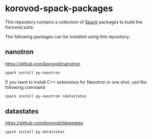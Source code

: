 # korovod-spack-packages

This repository contains a collection of [Spack](https://spack.io/) packages to
build the Korovod suite.

The following packages can be installed using this repository:

## nanotron

https://github.com/korovod/nanotron

```bash
spack install py-nanotron
```

If you want to install C++ extensions for Nanotron in one shot, use the following command:

```bash
spack install py-nanotron +datastates
```

## datastates

https://github.com/korovod/datastates

```bash
spack install py-datastates
```
